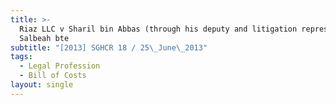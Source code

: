 ```yaml
---
title: >-
  Riaz LLC v Sharil bin Abbas (through his deputy and litigation representative,
  Salbeah bte
subtitle: "[2013] SGHCR 18 / 25\_June\_2013"
tags:
  - Legal Profession
  - Bill of Costs
layout: single
---
```


